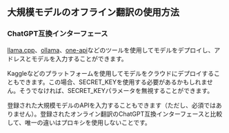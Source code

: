 ## 大規模モデルのオフライン翻訳の使用方法

### ChatGPT互換インターフェース

[llama.cpp](https://github.com/ggerganov/llama.cpp)、[ollama](https://github.com/ollama/ollama)、[one-api](https://github.com/songquanpeng/one-api)などのツールを使用してモデルをデプロイし、アドレスとモデルを入力することができます。

Kaggleなどのプラットフォームを使用してモデルをクラウドにデプロイすることもできます。この場合、SECRET_KEYを使用する必要があるかもしれません。そうでなければ、SECRET_KEYパラメータを無視することができます。

登録された大規模モデルのAPIを入力することもできます（ただし、必須ではありません）。登録されたオンライン翻訳のChatGPT互換インターフェースと比較して、唯一の違いはプロキシを使用しないことです。
